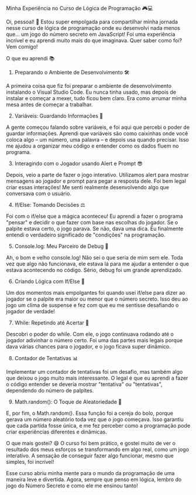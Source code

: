 Minha Experiência no Curso de Lógica de Programação 🎮💻

Oi, pessoal! 👋 Estou super empolgada para compartilhar minha jornada nesse curso de lógica de programação onde eu desenvolvi nada menos que... um jogo do número secreto em JavaScript! Foi uma experiência incrível e eu aprendi muito mais do que imaginava. Quer saber como foi? Vem comigo!

O que eu aprendi 📚
1. Preparando o Ambiente de Desenvolvimento 🛠️
   
A primeira coisa que fiz foi preparar o ambiente de desenvolvimento instalando o Visual Studio Code. Eu nunca tinha usado, mas depois de instalar e começar a mexer, tudo ficou bem claro. Era como arrumar minha mesa antes de começar a trabalhar.

2. Variáveis: Guardando Informações 🧠
   
A gente começou falando sobre variáveis, e foi aqui que percebi o poder de guardar informações. Aprendi que variáveis são como caixinhas onde você coloca algo – um número, uma palavra – e depois usa quando precisar. Isso me ajudou a organizar meu código e entender como os dados fluem no programa.

3. Interagindo com o Jogador usando Alert e Prompt 😎
   
Depois, veio a parte de fazer o jogo interativo. Utilizamos alert para mostrar mensagens ao jogador e prompt para pegar a resposta dele. Foi bem legal criar essas interações! Me senti realmente desenvolvendo algo que conversava com o usuário.

4. If/Else: Tomando Decisões ⚖️
   
Foi com o if/else que a mágica aconteceu! Eu aprendi a fazer o programa "pensar" e decidir o que fazer com base nas escolhas do jogador. Se o palpite estava certo, o jogo parava. Se não, dava uma dica. Eu finalmente entendi o verdadeiro significado de "condições" na programação.

5. Console.log: Meu Parceiro de Debug 👀
    
Ah, o bom e velho console.log! Não sei o que seria de mim sem ele. Toda vez que algo não funcionava, ele estava lá para me ajudar a entender o que estava acontecendo no código. Sério, debug foi um grande aprendizado.

6. Criando Lógica com If/Else 🚦
    
Um dos momentos mais empolgantes foi quando usei if/else para dizer ao jogador se o palpite era maior ou menor que o número secreto. Isso deu ao jogo um clima de suspense e fez com que eu me sentisse desafiando o jogador de verdade!

7. While: Repetindo até Acertar 🔁
    
Descobri o poder do while. Com ele, o jogo continuava rodando até o jogador adivinhar o número certo. Foi uma das partes mais legais porque dava várias chances para o jogador, e o jogo ficava super dinâmico.

8. Contador de Tentativas 📊
    
Implementar um contador de tentativas foi um desafio, mas também algo que deixou o jogo muito mais interessante. O legal é que eu aprendi a fazer o código entender se deveria mostrar "tentativa" ou "tentativas", dependendo do número de palpites.

9. Math.random(): O Toque de Aleatoriedade 🎲
    
E, por fim, o Math.random(). Essa função foi a cereja do bolo, porque gerava um número aleatório toda vez que o jogo começava. Isso garantiu que cada partida fosse única, e me fez perceber como a programação pode criar experiências diferentes e dinâmicas.

O que mais gostei? 😄
O curso foi bem prático, e gostei muito de ver o resultado dos meus esforços se transformando em algo real, como um jogo interativo. A sensação de conseguir fazer algo funcionar, mesmo que simples, foi incrível!

Esse curso abriu minha mente para o mundo da programação de uma maneira leve e divertida. Agora, sempre que penso em lógica, lembro do jogo do Número Secreto e como ele me ensinou tanto!
